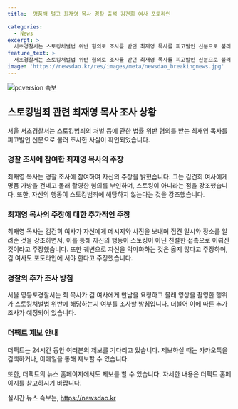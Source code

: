 ```yaml
---
title:  명품백 털고 최재영 목사 경찰 출석 김건희 여사 포토라인

categories:
  - News
excerpt: >
  서초경찰서는 스토킹처벌법 위반 혐의로 조사를 받던 최재영 목사를 피고발인 신분으로 불러 조사. 경찰 조사에서 김건희 여사가 거부했는데 직접적으로 만나자고 했느냐는 질문에 그런 적 없다며 스토킹이 아니라는 것을 소명할 계획이라고 주장하며 상황 해명. 최 목사는 김 여사가 포토라인에 서야 한다고 주장하며, 보수 시민단체가 스토킹법 위반 혐의로 고발한 것에 대한 경찰의 조사가 예정되어 있음.
feature_text: >
  서초경찰서는 스토킹처벌법 위반 혐의로 조사를 받던 최재영 목사를 피고발인 신분으로 불러 조사. 경찰 조사에서 김건희 여사가 거부했는데 직접적으로 만나자고 했느냐는 질문에 그런 적 없다며 스토킹이 아니라는 것을 소명할 계획이라고 주장하며 상황 해명. 최 목사는 김 여사가 포토라인에 서야 한다고 주장하며, 보수 시민단체가 스토킹법 위반 혐의로 고발한 것에 대한 경찰의 조사가 예정되어 있음.
image: 'https://newsdao.kr/res/images/meta/newsdao_breakingnews.jpg'
---
```


<p><img src="https://newsdao.kr/res/images/meta/newsdao_breakingnews.jpg" alt="pcversion 속보" /></p>

<h2 data-ke-size="size26">스토킹범죄 관련 최재영 목사 조사 상황</h2>

<p data-ke-size="size16">서울 서초경찰서는 스토킹범죄의 처벌 등에 관한 법률 위반 혐의를 받는 최재영 목사를 피고발인 신분으로 불러 조사한 사실이 확인되었습니다.</p>

<h3><b>경찰 조사에 참여한 최재영 목사의 주장</b></h3>

<p data-ke-size="size16">최재영 목사는 경찰 조사에 참여하여 자신의 주장을 밝혔습니다. 그는 김건희 여사에게 명품 가방을 건네고 몰래 촬영한 혐의를 부인하며, 스토킹이 아니라는 점을 강조했습니다. 또한, 자신의 행동이 스토킹범죄에 해당하지 않는다는 것을 강조했습니다.</p>

<h3><b>최재영 목사의 주장에 대한 추가적인 주장</b></h3>

<p data-ke-size="size16">최재영 목사는 김건희 여사가 자신에게 메시지와 사진을 보내며 접견 일시와 장소를 알려준 것을 강조하면서, 이를 통해 자신의 행동이 스토킹이 아닌 친절한 접촉으로 이뤄진 것이라고 주장했습니다. 또한 궤변으로 자신을 악마화하는 것은 옳지 않다고 주장하며, 김 여사도 포토라인에 서야 한다고 주장했습니다.</p>

<h3><b>경찰의 추가 조사 방침</b></h3>

<p data-ke-size="size16">서울 영등포경찰서는 최 목사가 김 여사에게 만남을 요청하고 몰래 영상을 촬영한 행위가 스토킹처벌법 위반에 해당하는지 여부를 조사할 방침입니다. 더불어 이에 따른 추가 조사가 예정되어 있습니다.</p>

<h3><b>더팩트 제보 안내</b></h3>

<p data-ke-size="size16">더팩트는 24시간 동안 여러분의 제보를 기다리고 있습니다. 제보하실 때는 카카오톡을 검색하거나, 이메일을 통해 제보할 수 있습니다.</p>

<p data-ke-size="size16">또한, 더팩트의 뉴스 홈페이지에서도 제보를 할 수 있습니다. 자세한 내용은 더팩트 홈페이지를 참고하시기 바랍니다.</p>
실시간 뉴스 속보는, <a href="https://newsdao.kr" rel="dofollow">https://newsdao.kr</a>


